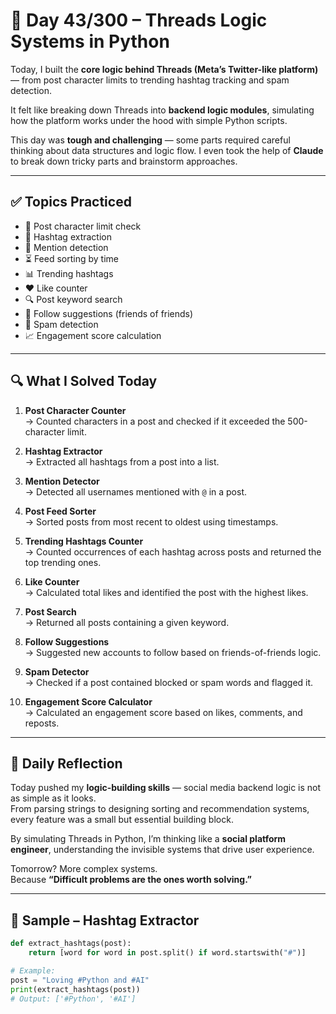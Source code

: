 # 🐍 Day 43/300 – Threads Logic Systems in Python

Today, I built the **core logic behind Threads (Meta’s Twitter-like platform)** — from post character limits to trending hashtag tracking and spam detection.

It felt like breaking down Threads into **backend logic modules**, simulating how the platform works under the hood with simple Python scripts.

This day was **tough and challenging** — some parts required careful thinking about data structures and logic flow. I even took the help of **Claude** to break down tricky parts and brainstorm approaches.

---

## ✅ Topics Practiced

- 📝 Post character limit check  
- 🔖 Hashtag extraction  
- 👥 Mention detection  
- ⏳ Feed sorting by time  
- 📊 Trending hashtags  
- ❤️ Like counter  
- 🔍 Post keyword search  
- 🤝 Follow suggestions (friends of friends)  
- 🚫 Spam detection  
- 📈 Engagement score calculation  

---

## 🔍 What I Solved Today

1. **Post Character Counter**  
   → Counted characters in a post and checked if it exceeded the 500-character limit.

2. **Hashtag Extractor**  
   → Extracted all hashtags from a post into a list.

3. **Mention Detector**  
   → Detected all usernames mentioned with `@` in a post.

4. **Post Feed Sorter**  
   → Sorted posts from most recent to oldest using timestamps.

5. **Trending Hashtags Counter**  
   → Counted occurrences of each hashtag across posts and returned the top trending ones.

6. **Like Counter**  
   → Calculated total likes and identified the post with the highest likes.

7. **Post Search**  
   → Returned all posts containing a given keyword.

8. **Follow Suggestions**  
   → Suggested new accounts to follow based on friends-of-friends logic.

9. **Spam Detector**  
   → Checked if a post contained blocked or spam words and flagged it.

10. **Engagement Score Calculator**  
    → Calculated an engagement score based on likes, comments, and reposts.

---

## 💭 Daily Reflection

Today pushed my **logic-building skills** — social media backend logic is not as simple as it looks.  
From parsing strings to designing sorting and recommendation systems, every feature was a small but essential building block.

By simulating Threads in Python, I’m thinking like a **social platform engineer**, understanding the invisible systems that drive user experience.

Tomorrow? More complex systems.  
Because **“Difficult problems are the ones worth solving.”**

---

## 🧠 Sample – Hashtag Extractor

```python
def extract_hashtags(post):
    return [word for word in post.split() if word.startswith("#")]

# Example:
post = "Loving #Python and #AI"
print(extract_hashtags(post))
# Output: ['#Python', '#AI']
```
